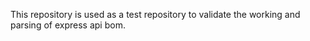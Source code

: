 This repository is used as a test repository to validate the working and parsing of express api bom.
